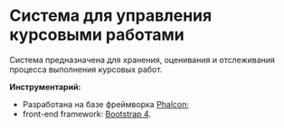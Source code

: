 # Система для управления курсовыми работами

Система предназначена для хранения, оценивания и отслеживания процесса выполнения курсовых работ.

**Инструментарий:**

* Разработана на базе фреймворка [Phalcon](https://phalconphp.com/);
* front-end framework: [Bootstrap 4](https://getbootstrap.com/).
